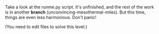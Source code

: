 Take a look at the runme.py script. It's unfinished, and the rest of the work is in another **branch** (unconvincing-mesothermal-miles). But this time, things are even less harmonious. Don't panic!

(You need to edit files to solve this level.)

